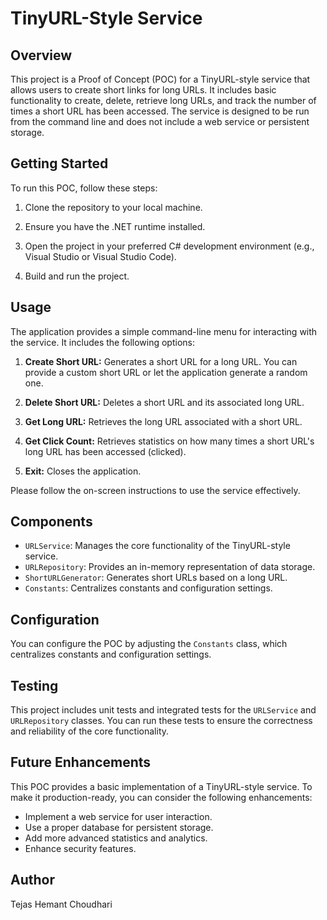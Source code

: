 # TinyURL-Style Service

## Overview
This project is a Proof of Concept (POC) for a TinyURL-style service that allows users to create short links for long URLs. It includes basic functionality to create, delete, retrieve long URLs, and track the number of times a short URL has been accessed. The service is designed to be run from the command line and does not include a web service or persistent storage.

## Getting Started
To run this POC, follow these steps:

1. Clone the repository to your local machine.

2. Ensure you have the .NET runtime installed.

3. Open the project in your preferred C# development environment (e.g., Visual Studio or Visual Studio Code).

4. Build and run the project.

## Usage
The application provides a simple command-line menu for interacting with the service. It includes the following options:

1. **Create Short URL:** Generates a short URL for a long URL. You can provide a custom short URL or let the application generate a random one.

2. **Delete Short URL:** Deletes a short URL and its associated long URL.

3. **Get Long URL:** Retrieves the long URL associated with a short URL.

4. **Get Click Count:** Retrieves statistics on how many times a short URL's long URL has been accessed (clicked).

5. **Exit:** Closes the application.

Please follow the on-screen instructions to use the service effectively.

## Components
- `URLService`: Manages the core functionality of the TinyURL-style service.
- `URLRepository`: Provides an in-memory representation of data storage.
- `ShortURLGenerator`: Generates short URLs based on a long URL.
- `Constants`: Centralizes constants and configuration settings.

## Configuration
You can configure the POC by adjusting the `Constants` class, which centralizes constants and configuration settings.

## Testing
This project includes unit tests and integrated tests for the `URLService` and `URLRepository` classes. You can run these tests to ensure the correctness and reliability of the core functionality.

## Future Enhancements
This POC provides a basic implementation of a TinyURL-style service. To make it production-ready, you can consider the following enhancements:
- Implement a web service for user interaction.
- Use a proper database for persistent storage.
- Add more advanced statistics and analytics.
- Enhance security features.

## Author
Tejas Hemant Choudhari
